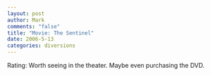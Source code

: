 ```yaml
--- 
layout: post
author: Mark
comments: "false"
title: "Movie: The Sentinel"
date: 2006-5-13
categories: diversions
---
```

Rating: Worth seeing in the theater. Maybe even purchasing the DVD.
